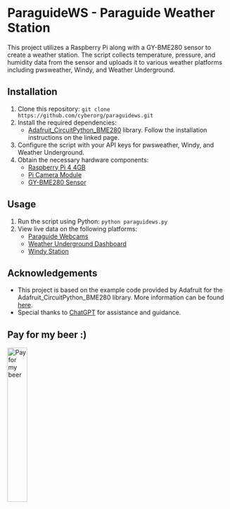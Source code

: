 # ParaguideWS - Paraguide Weather Station

This project utilizes a Raspberry Pi along with a GY-BME280 sensor to create a weather station. The script collects temperature, pressure, and humidity data from the sensor and uploads it to various weather platforms including pwsweather, Windy, and Weather Underground.

## Installation

1. Clone this repository: `git clone https://github.com/cyberorg/paraguidews.git`
2. Install the required dependencies:
   - [Adafruit_CircuitPython_BME280](https://github.com/adafruit/Adafruit_CircuitPython_BME280) library. Follow the installation instructions on the linked page.
3. Configure the script with your API keys for pwsweather, Windy, and Weather Underground.
4. Obtain the necessary hardware components:
   - [Raspberry Pi 4 4GB](https://www.amazon.in/s?k=Raspberry+PI+4+4gb)
   - [Pi Camera Module](https://www.amazon.in/s?k=Raspberry+PI+5MP+Camera+Board+Module)
   - [GY-BME280 Sensor](https://robu.in/product/gy-bme280-5v-temperature-and-humidity-sensor/)

## Usage

1. Run the script using Python: `python paraguidews.py`
2. View live data on the following platforms:
   - [Paraguide Webcams](https://paraguide.in/webcams/)
   - [Weather Underground Dashboard](https://www.wunderground.com/dashboard/pws/IBAIJN1)
   - [Windy Station](https://www.windy.com/station/pws-f0d0c46a?31.012,76.708,8)

## Acknowledgements

- This project is based on the example code provided by Adafruit for the Adafruit_CircuitPython_BME280 library. More information can be found [here](https://github.com/adafruit/Adafruit_CircuitPython_BME280).
- Special thanks to [ChatGPT](https://openai.com/) for assistance and guidance.

## Pay for my beer :)
<img src="https://lh3.googleusercontent.com/pw/ABLVV85L02OXBQTlnN-L4L6FJxDEf30yOCbaM1mQ5xnsgpQSEYPX5P37mIOPHcO_CsIBi2ezfwGdWZdka3WQhLmCuSWCaqnEsYjJg6WY4H15EOoAuVaSdl8TwcrXBpWxSuoCACV6kbCNdvULpdXDcVON_hOlHw=w616-h855-s-no?authuser=0" alt="Pay for my beer" width="30%">

